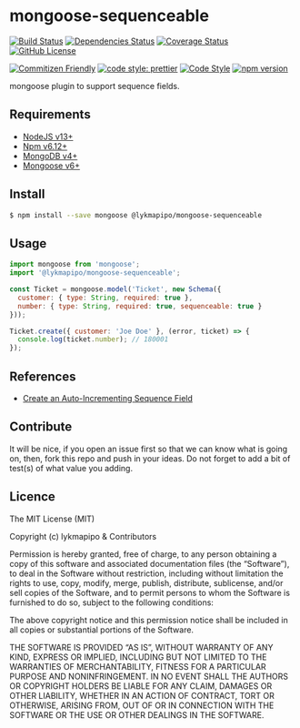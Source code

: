 # mongoose-sequenceable

[![Build Status](https://app.travis-ci.com/lykmapipo/mongoose-sequenceable.svg?branch=master)](https://app.travis-ci.com/lykmapipo/mongoose-sequenceable)
[![Dependencies Status](https://david-dm.org/lykmapipo/mongoose-sequenceable.svg)](https://david-dm.org/lykmapipo/mongoose-sequenceable)
[![Coverage Status](https://coveralls.io/repos/github/lykmapipo/mongoose-sequenceable/badge.svg?branch=master)](https://coveralls.io/github/lykmapipo/mongoose-sequenceable?branch=master)
[![GitHub License](https://img.shields.io/github/license/lykmapipo/mongoose-sequenceable)](https://github.com/lykmapipo/mongoose-sequenceable/blob/develop/LICENSE)

[![Commitizen Friendly](https://img.shields.io/badge/commitizen-friendly-brightgreen.svg)](http://commitizen.github.io/cz-cli/)
[![code style: prettier](https://img.shields.io/badge/code_style-prettier-ff69b4.svg)](https://github.com/prettier/prettier)
[![Code Style](https://badgen.net/badge/code%20style/airbnb/ff5a5f?icon=airbnb)](https://github.com/airbnb/javascript)
[![npm version](https://img.shields.io/npm/v/@lykmapipo/mongoose-sequenceable)](https://www.npmjs.com/package/@lykmapipo/mongoose-sequenceable)

mongoose plugin to support sequence fields. 

## Requirements

- [NodeJS v13+](https://nodejs.org)
- [Npm v6.12+](https://www.npmjs.com/)
- [MongoDB v4+](https://www.mongodb.com/)
- [Mongoose v6+](https://github.com/Automattic/mongoose)

## Install
```sh
$ npm install --save mongoose @lykmapipo/mongoose-sequenceable
```

## Usage

```javascript
import mongoose from 'mongoose';
import '@lykmapipo/mongoose-sequenceable';

const Ticket = mongoose.model('Ticket', new Schema({
  customer: { type: String, required: true },
  number: { type: String, required: true, sequenceable: true }
}));

Ticket.create({ customer: 'Joe Doe' }, (error, ticket) => {
  console.log(ticket.number); // 180001
});
```

## References
- [Create an Auto-Incrementing Sequence Field](https://docs.mongodb.com/v3.0/tutorial/create-an-auto-incrementing-field)

## Contribute
It will be nice, if you open an issue first so that we can know what is going on, then, fork this repo and push in your ideas. Do not forget to add a bit of test(s) of what value you adding.

## Licence
The MIT License (MIT)

Copyright (c) lykmapipo & Contributors

Permission is hereby granted, free of charge, to any person obtaining a copy of this software and associated documentation files (the “Software”), to deal in the Software without restriction, including without limitation the rights to use, copy, modify, merge, publish, distribute, sublicense, and/or sell copies of the Software, and to permit persons to whom the Software is furnished to do so, subject to the following conditions:

The above copyright notice and this permission notice shall be included in all copies or substantial portions of the Software.

THE SOFTWARE IS PROVIDED “AS IS”, WITHOUT WARRANTY OF ANY KIND, EXPRESS OR IMPLIED, INCLUDING BUT NOT LIMITED TO THE WARRANTIES OF MERCHANTABILITY, FITNESS FOR A PARTICULAR PURPOSE AND NONINFRINGEMENT. IN NO EVENT SHALL THE AUTHORS OR COPYRIGHT HOLDERS BE LIABLE FOR ANY CLAIM, DAMAGES OR OTHER LIABILITY, WHETHER IN AN ACTION OF CONTRACT, TORT OR OTHERWISE, ARISING FROM, OUT OF OR IN CONNECTION WITH THE SOFTWARE OR THE USE OR OTHER DEALINGS IN THE SOFTWARE. 
